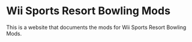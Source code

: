 # Wii Sports Resort Bowling Mods

This is a website that documents the mods for Wii Sports Resort Bowling Mods.

